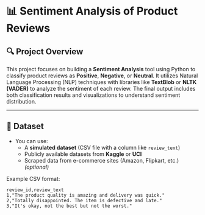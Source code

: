 # 📊 Sentiment Analysis of Product Reviews

## 🔍 Project Overview

This project focuses on building a **Sentiment Analysis** tool using Python to classify product reviews as **Positive**, **Negative**, or **Neutral**. It utilizes Natural Language Processing (NLP) techniques with libraries like **TextBlob** or **NLTK (VADER)** to analyze the sentiment of each review. The final output includes both classification results and visualizations to understand sentiment distribution.

---

## 📁 Dataset

- You can use:
  - A **simulated dataset** (CSV file with a column like `review_text`)
  - Publicly available datasets from **Kaggle** or **UCI**
  - Scraped data from e-commerce sites (Amazon, Flipkart, etc.) *(optional)*

Example CSV format:
```csv
review_id,review_text
1,"The product quality is amazing and delivery was quick."
2,"Totally disappointed. The item is defective and late."
3,"It's okay, not the best but not the worst."
